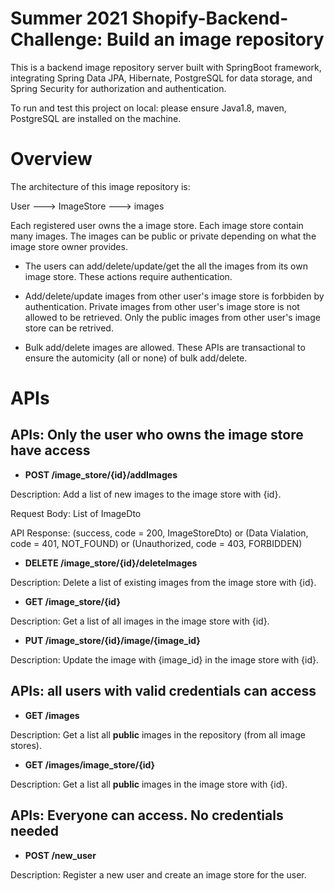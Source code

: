 # Summer 2021 Shopify-Backend-Challenge: Build an image repository

This is a backend image repository server built with SpringBoot framework, integrating Spring Data JPA, Hibernate, PostgreSQL for data storage, and Spring Security for authorization and authentication.

To run and test this project on local: please ensure Java1.8, maven, PostgreSQL are installed on the machine.

# Overview

The architecture of this image repository is:

User ---> ImageStore ---> images

Each registered user owns the a image store. Each image store contain many images. The images can be public or private depending on what the image store owner provides.

* The users can add/delete/update/get the all the images from its own image store. These actions require authentication.

* Add/delete/update images from other user's image store is forbbiden by authentication. 
Private images from other user's image store is not allowed to be retrieved. Only the public images from other user's image store can be retrived.

* Bulk add/delete images are allowed. These APIs are transactional to ensure the automicity (all or none) of bulk add/delete.


# APIs

<h2>APIs: Only the user who owns the image store have access</h2>

- **POST   /image_store/{id}/addImages**

Description: Add a list of new images to the image store with {id}. 

Request Body: List of ImageDto

API Response: (success, code = 200, ImageStoreDto) or (Data Vialation, code = 401,  NOT_FOUND) or (Unauthorized, code = 403, FORBIDDEN)


-  **DELETE   /image_store/{id}/deleteImages**

Description: Delete a list of existing images from the image store with {id}. 

-  **GET   /image_store/{id}**

Description: Get a list of all images in the image store with {id}. 

-  **PUT   /image_store/{id}/image/{image_id}**

Description: Update the image with {image_id} in the image store with {id}. 



<h2>APIs: all users with valid credentials can access</h2>

-  **GET  /images**

Description: Get a list all **public** images in the repository (from all image stores). 

-  **GET  /images/image_store/{id}**

Description: Get a list all **public** images in the image store with {id}.


<h2>APIs: Everyone can access. No credentials needed</h2>

- **POST /new_user**

Description: Register a new user and create an image store for the user. 











